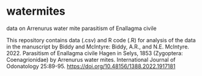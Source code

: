 # watermites
data on Arrenurus water mite parasitism of Enallagma civile

This repository contains data (.csv) and R code (.R) for analysis of the data in the manuscript by Biddy and McIntyre:
Biddy, A.R., and N.E. McIntyre. 2022. Parasitism of Enallagma civile Hagen in Selys, 1853 (Zygoptera: Coenagrionidae) by Arrenurus water mites. International Journal of Odonatology 25:89-95. https://doi.org/10.48156/1388.2022.1917181
